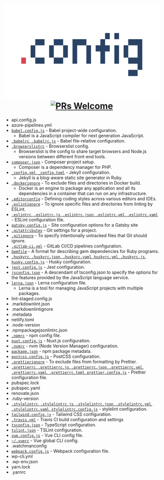 <h1 align="center">
  <img src="media/logo.svg" alt=".config" width="590" height="305"><br>
  <a href="https://github.com/ixkaito/.config/pulls">
    <img src="https://img.shields.io/badge/PRs-welcome-brightgreen.svg?style=flat-square&logo=github" alt="PRs Welcome">
  </a>
</h1>

- api.config.js
- azure-pipelines.yml
- [`babel.config.js`](https://babeljs.io/docs/en/7.5.0/config-files) - Babel project-wide configuration.
  - Babel is a JavaScript compiler for next generation JavaScript.
- [`.babelrc`, `.babelrc.js`](https://babeljs.io/docs/en/7.5.0/config-files) - Babel file-relative configuration.
- [`.browserslistrc`](https://github.com/browserslist/browserslist) - Browserslist config.
  - Browserslist is the config to share target browsers and Node.js versions between different front-end tools.
- [`composer.json`](https://getcomposer.org/doc/01-basic-usage.md#composer-json-project-setup) - Composer project setup.
  - Composer is a dependency manager for PHP.
- [`_config.yml`, `_config.toml`](https://jekyllrb.com/docs/configuration/) - Jekyll configuration.
  - Jekyll is a blog-aware static site generator in Ruby.
- [`.dockerignore`](https://docs.docker.com/engine/reference/builder/#dockerignore-file) - To exclude files and directories in Docker build.
  - Docker is an engine to package any application and all its dependencies in a container that can run on any infrastructure.
- [`.editorconfig`](https://editorconfig.org/) - Defining coding styles across various editors and IDEs.
- [`.eslintignore`](https://eslint.org/docs/user-guide/configuring#eslintignore) - To ignore specific files and directories from linting by ESLint.
- [`.eslintrc`, `.eslintrc.js`, `.eslintrc.json`, `.eslintrc.yml`, `.eslintrc.yaml`](https://eslint.org/docs/user-guide/configuring) - ESLint configuration file.
- [`gatsby-config.js`](https://www.gatsbyjs.org/docs/gatsby-config/) - Site configuration options for a Gatsby site
- [`.gitattributes`](https://git-scm.com/book/en/v2/Customizing-Git-Git-Attributes) - Git settings for a project.
- [`.gitignore`](https://git-scm.com/docs/gitignore) - To specify intentionally untracked files that Git should ignore.
- [`.gitlab-ci.yml`](https://docs.gitlab.com/ee/ci/yaml/README.html) - GitLab CI/CD pipelines configuration.
- [`Gemfile`](https://bundler.io/man/gemfile.5.html) - A format for describing gem dependencies for Ruby programs.
- [`.huskyrc`, `.huskyrc.json`, `.huskyrc.yaml`, `huskyrc.yml`, `.huskyrc.js`, `husky.config.js`](https://github.com/typicode/husky#husky) - Husky configuration.
- [`jest.config.js`](https://jestjs.io/docs/en/configuration) - Jest configuration.
- [`jsconfig.json`](https://code.visualstudio.com/docs/languages/jsconfig) - A descendant of tsconfig.json to specify the options for the features provided by the JavaScript language service.
- [`lerna.json`](https://github.com/lerna/lerna#lernajson) - Lerna configuration file.
  - Lerna is a tool for managing JavaScript projects with multiple packages.
- lint-staged.config.js
- .markdownlint.json
- .markdownlintignore
- .metadata
- netlify.toml
- .node-version
- .npmpackagejsonlintrc.json
- [`.npmrc`](https://docs.npmjs.com/configuring-npm/npmrc.html) - npm config file.
- [`nuxt.config.js`](https://nuxtjs.org/guide/configuration/) - Nuxt.js configuration.
- [`.nvmrc`](https://github.com/nvm-sh/nvm#nvmrc) - nvm (Node Version Manager) configuration.
- [`package.json`](https://docs.npmjs.com/files/package.json) - npm package metadata.
- [`postcss.config.js`](https://github.com/postcss/postcss#postcss-) - PostCSS configuration.
- [`.prettierignore`](https://prettier.io/docs/en/ignore.html) - To exclude files from formatting by Prettier.
- [`.prettierrc`, `.prettierrc.js`, `.prettierrc.json`, `.prettierrc.yml`, `.prettierrc.yaml`, `.prettierrc.toml`, `prettier.config.js`](https://prettier.io/docs/en/configuration.html) - Prettier configuration file.
- pubspec.lock
- pubspec.yaml
- renovate.json
- .ruby-version
- [`.stylelintrc`, `.stylelintrc.js`, `.stylelintrc.json`, `.stylelintrc.yml`, `.stylelintrc.yaml`, `stylelintrc.config.js`](https://stylelint.io/user-guide/configure) - stylelint configuration.
- [`tailwind.config.js`](https://tailwindcss.com/docs/configuration/) - Tailwind CSS configuration.
- [`.travis.yml`](https://docs.travis-ci.com/user/customizing-the-build) - Travis CI build configuration and settings
- [`tsconfig.json`](https://www.typescriptlang.org/docs/handbook/tsconfig-json.html) - TypeScript configuration.
- [`tslint.json`](https://palantir.github.io/tslint/usage/configuration/) - TSLint configuration.
- [`vue.config.js`](https://cli.vuejs.org/config/#vue-config-js) - Vue CLI config file.
- [`~/.vuerc`](https://cli.vuejs.org/config/#global-cli-config) - Vue global CLI config.
- .watchmanconfig
- [`webpack.config.js`](https://webpack.js.org/configuration/) - Webpack configuration file.
- wp-cli.yml
- .wp-env.json
- yarn.lock
- .yarnrc
